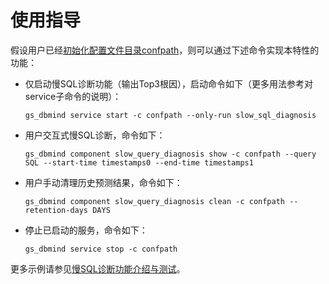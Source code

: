 # 使用指导

假设用户已经[初始化配置文件目录confpath](service子命令.md#配置目录初始化)，则可以通过下述命令实现本特性的功能：

-   仅启动慢SQL诊断功能（输出Top3根因），启动命令如下（更多用法参考对service子命令的说明）：

    ```
    gs_dbmind service start -c confpath --only-run slow_sql_diagnosis
    ```

-   用户交互式慢SQL诊断，命令如下：

    ```
    gs_dbmind component slow_query_diagnosis show -c confpath --query SQL --start-time timestamps0 --end-time timestamps1
    ```

-   用户手动清理历史预测结果，命令如下：

    ```
    gs_dbmind component slow_query_diagnosis clean -c confpath --retention-days DAYS
    ```

-   停止已启动的服务，命令如下：

    ```
    gs_dbmind service stop -c confpath
    ```

更多示例请参见[慢SQL诊断功能介绍与测试](https://gitcode.com/opengauss/openGauss-DBMind/wikis/examples/%E6%85%A2SQL%E8%AF%8A%E6%96%AD%E5%8A%9F%E8%83%BD%E4%BB%8B%E7%BB%8D%E4%B8%8E%E6%B5%8B%E8%AF%95)。

